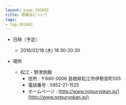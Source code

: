 ```yaml
---
layout: page_201602
title: 懇親会について
tags:
- tag-201602
---
```


* 日時（予定）
  * 2016/02/18 (木) 18:30-20:30

* 場所
  * 松江・野津旅館
    * 住所 : 〒690-0006 島根県松江市伊勢宮町555
    * 電話番号 : 0852-21-1525
    * ホームページ : [http://www.notsuryokan.jp/](http://www.notsuryokan.jp/)

<!--
    * 金額 : TBA
-->